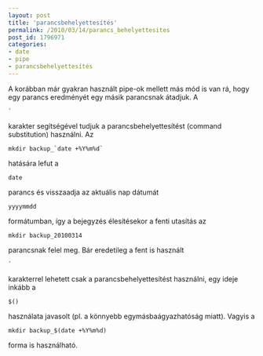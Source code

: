 ```yaml
---
layout: post
title: 'parancsbehelyettesítés'
permalink: /2010/03/14/parancs_behelyettesites
post_id: 1796971
categories: 
- date
- pipe
- parancsbehelyettesítés
---
```


A korábban már gyakran használt pipe-ok mellett más mód is van rá, hogy egy parancs eredményét egy másik parancsnak átadjuk. A 
```
`
```
 karakter segítségével tudjuk a parancsbehelyettesítést (command substitution) használni. Az 
```
mkdir backup_`date +%Y%m%d`
``` 
hatására lefut a 
```
date
```
 parancs és visszaadja az aktuális nap dátumát 
```
yyyymmdd
```
 formátumban, így a bejegyzés élesítésekor a fenti utasítás az 
```
mkdir backup_20100314
``` 
parancsnak felel meg. 
Bár eredetileg a fent is használt 
```
`
```
 karakterrel lehetett csak a parancsbehelyettesítést használni, egy ideje inkább a 
```
$()
```
 használata javasolt (pl. a könnyebb egymásbaágyazhatóság miatt). Vagyis a 
```
mkdir backup_$(date +%Y%m%d)
``` 
forma is használható.